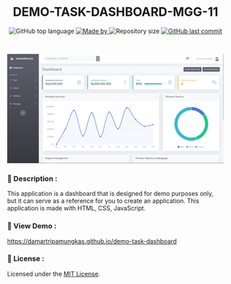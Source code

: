 <h1 align="center">
    DEMO-TASK-DASHBOARD-MGG-11
</h1>

<p align="center">
  <img alt="GitHub top language" src="https://img.shields.io/github/languages/top/damartripamungkas/demo-task-dashboard?color=04D361&labelColor=000000">
  
  <a href="#">
    <img alt="Made by" src="https://img.shields.io/static/v1?label=made%20by&message=damartripamungkas&color=04D361&labelColor=000000">
  </a>
  
  <img alt="Repository size" src="https://img.shields.io/github/repo-size/damartripamungkas/demo-task-dashboard?color=04D361&labelColor=000000">
  
  <a href="#">
    <img alt="GitHub last commit" src="https://img.shields.io/github/last-commit/damartripamungkas/demo-task-dashboard?color=04D361&labelColor=000000">
  </a>
</p>

<br>

![Home](/home.png)

### 📖 Description :

This application is a dashboard that is designed for demo purposes only, but it can serve as a reference for you to create an application. This application is made with HTML, CSS, JavaScript.

### 🧱 View Demo :

https://damartripamungkas.github.io/demo-task-dashboard

### 📝 License :

Licensed under the [MIT License](./LICENSE).
